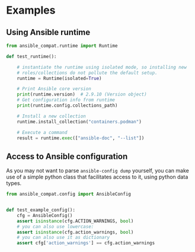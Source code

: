 # Examples

## Using Ansible runtime

```python
from ansible_compat.runtime import Runtime

def test_runtime():

    # instantiate the runtime using isolated mode, so installing new
    # roles/collections do not pollute the default setup.
    runtime = Runtime(isolated=True)

    # Print Ansible core version
    print(runtime.version)  # 2.9.10 (Version object)
    # Get configuration info from runtime
    print(runtime.config.collections_path)

    # Install a new collection
    runtime.install_collection("containers.podman")

    # Execute a command
    result = runtime.exec(["ansible-doc", "--list"])
```

## Access to Ansible configuration

As you may not want to parse `ansible-config dump` yourself, you
can make use of a simple python class that facilitates access to
it, using python data types.

```python
from ansible_compat.config import AnsibleConfig


def test_example_config():
    cfg = AnsibleConfig()
    assert isinstance(cfg.ACTION_WARNINGS, bool)
    # you can also use lowercase:
    assert isinstance(cfg.action_warnings, bool)
    # you can also use it as dictionary
    assert cfg['action_warnings'] == cfg.action_warnings
```

